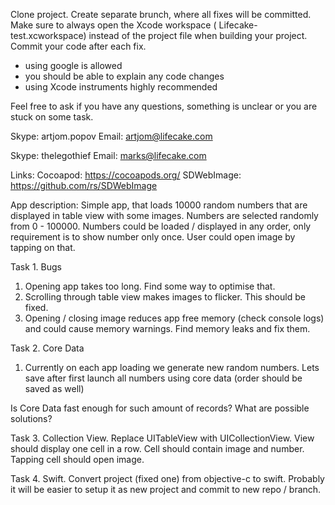 Clone project. Create separate brunch, where all fixes will be committed. Make sure to always open the Xcode workspace ( Lifecake-test.xcworkspace) instead of the project file when building your project. Commit your code after each fix.

- using google is allowed
- you should be able to explain any code changes
- using Xcode instruments highly recommended

Feel free to ask if you have any questions, something is unclear or you are stuck on some task.

Skype: artjom.popov
Email: artjom@lifecake.com

Skype: thelegothief
Email: marks@lifecake.com

Links:
Cocoapod: https://cocoapods.org/
SDWebImage: https://github.com/rs/SDWebImage

App description:
Simple app, that loads 10000 random numbers that are displayed in table view with some images. Numbers are selected randomly from 0 - 100000. Numbers could be loaded / displayed in any order, only requirement is to show number only once. User could open image by tapping on that.

Task 1. Bugs
1) Opening app takes too long. Find some way to optimise that.
2) Scrolling through table view makes images to flicker. This should be fixed.
3) Opening / closing image reduces app free memory (check console logs) and could cause memory warnings. Find memory leaks and fix them.

Task 2. Core Data
1) Currently on each app loading we generate new random numbers. Lets save after first launch all numbers using core data (order should be saved as well)

Is Core Data fast enough for such amount of records? What are possible solutions?

Task 3. Collection View.
Replace UITableView with UICollectionView. View should display one cell in a row. Cell should contain image and number. Tapping cell should open image.

Task 4. Swift.
Convert project (fixed one) from objective-c to swift. Probably it will be easier to setup it as new project and commit to new repo / branch. 
